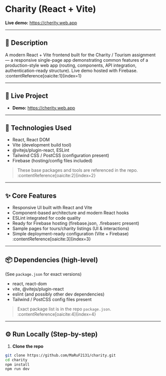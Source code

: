 # Charity (React + Vite)

**Live demo:** https://cherity.web.app

---

## 🔎 Description
A modern React + Vite frontend built for the Charity / Tourism assignment — a responsive single-page app demonstrating common features of a production-style web app (routing, components, API integration, authentication-ready structure). Live demo hosted with Firebase. :contentReference[oaicite:1]{index=1}

---

## 🔗 Live Project
- **Demo:** https://cherity.web.app

---

## 🧰 Technologies Used
- React, React DOM  
- Vite (development build tool)  
- @vitejs/plugin-react, ESLint  
- Tailwind CSS / PostCSS (configuration present)  
- Firebase (hosting/config files included)  
> These base packages and tools are referenced in the repo. :contentReference[oaicite:2]{index=2}


---

## ✨ Core Features
- Responsive UI built with React and Vite
- Component-based architecture and modern React hooks
- ESLint integrated for code quality
- Ready for Firebase hosting (firebase.json, .firebaserc present)
- Sample pages for tours/charity listings (UI & interactions)
- Simple deployment-ready configuration (Vite + Firebase) :contentReference[oaicite:3]{index=3}

---

## 📦 Dependencies (high-level)
(See `package.json` for exact versions)
- react, react-dom
- vite, @vitejs/plugin-react
- eslint (and possibly other dev dependencies)
- Tailwind / PostCSS config files present
> Exact package list is in the repo `package.json`. :contentReference[oaicite:4]{index=4}

---

## ⚙️ Run Locally (Step-by-step)

1. **Clone the repo**
```bash
git clone https://github.com/MaRuF2131/charity.git
cd charity
npm install
npm run dev